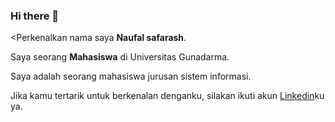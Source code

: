 ### Hi there 👋

<Perkenalkan nama saya **Naufal safarash**.

Saya seorang **Mahasiswa** di Universitas Gunadarma.

Saya adalah seorang mahasiswa jurusan sistem informasi.

Jika kamu tertarik untuk berkenalan denganku, silakan ikuti akun [Linkedin](https://www.linkedin.com/in/naufal-safarash-14822a238/)ku ya.
